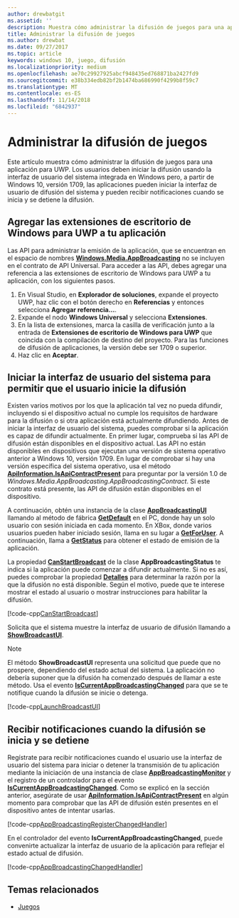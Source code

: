 ```yaml
---
author: drewbatgit
ms.assetid: ''
description: Muestra cómo administrar la difusión de juegos para una aplicación para UWP.
title: Administrar la difusión de juegos
ms.author: drewbat
ms.date: 09/27/2017
ms.topic: article
keywords: windows 10, juego, difusión
ms.localizationpriority: medium
ms.openlocfilehash: ae70c29927925abcf948435ed768871ba2427fd9
ms.sourcegitcommit: e38b334edb82bf2b1474ba686990f4299b8f59c7
ms.translationtype: MT
ms.contentlocale: es-ES
ms.lasthandoff: 11/14/2018
ms.locfileid: "6842937"
---
```

# <a name="manage-game-broadcasting"></a>Administrar la difusión de juegos
Este artículo muestra cómo administrar la difusión de juegos para una aplicación para UWP. Los usuarios deben iniciar la difusión usando la interfaz de usuario del sistema integrada en Windows pero, a partir de Windows 10, versión 1709, las aplicaciones pueden iniciar la interfaz de usuario de difusión del sistema y pueden recibir notificaciones cuando se inicia y se detiene la difusión.

## <a name="add-the-windows-desktop-extensions-for-the-uwp-to-your-app"></a>Agregar las extensiones de escritorio de Windows para UWP a tu aplicación
Las API para administrar la emisión de la aplicación, que se encuentran en el espacio de nombres **[Windows.Media.AppBroadcasting](https://docs.microsoft.com/uwp/api/windows.media.appbroadcasting)** no se incluyen en el contrato de API Universal. Para acceder a las API, debes agregar una referencia a las extensiones de escritorio de Windows para UWP a tu aplicación, con los siguientes pasos.

1. En Visual Studio, en **Explorador de soluciones**, expande el proyecto UWP, haz clic con el botón derecho en **Referencias** y entonces selecciona **Agregar referencia...**. 
2. Expande el nodo **Windows Universal** y selecciona **Extensiones**.
3. En la lista de extensiones, marca la casilla de verificación junto a la entrada de **Extensiones de escritorio de Windows para UWP** que coincida con la compilación de destino del proyecto. Para las funciones de difusión de aplicaciones, la versión debe ser 1709 o superior.
4. Haz clic en **Aceptar**.

## <a name="launch-the-system-ui-to-allow-the-user-to-initiate-broadcasting"></a>Iniciar la interfaz de usuario del sistema para permitir que el usuario inicie la difusión
Existen varios motivos por los que la aplicación tal vez no pueda difundir, incluyendo si el dispositivo actual no cumple los requisitos de hardware para la difusión o si otra aplicación está actualmente difundiendo. Antes de iniciar la interfaz de usuario del sistema, puedes comprobar si la aplicación es capaz de difundir actualmente. En primer lugar, comprueba si las API de difusión están disponibles en el dispositivo actual. Las API no están disponibles en dispositivos que ejecutan una versión de sistema operativo anterior a Windows 10, versión 1709. En lugar de comprobar si hay una versión específica del sistema operativo, usa el método **[ApiInformation.IsApiContractPresent](https://docs.microsoft.com/uwp/api/windows.foundation.metadata.apiinformation.isapicontractpresent)** para preguntar por la versión 1.0 de *Windows.Media.AppBroadcasting.AppBroadcastingContract*. Si este contrato está presente, las API de difusión están disponibles en el dispositivo.

A continuación, obtén una instancia de la clase **[AppBroadcastingUI](https://docs.microsoft.com/uwp/api/windows.media.appbroadcasting.appbroadcastingui)** llamando al método de fábrica **[GetDefault](https://docs.microsoft.com/uwp/api/windows.media.appbroadcasting.appbroadcastingui.GetDefault)** en el PC, donde hay un solo usuario con sesión iniciada en cada momento. En XBox, donde varios usuarios pueden haber iniciado sesión, llama en su lugar a **[GetForUser](https://docs.microsoft.com/uwp/api/windows.media.appbroadcasting.appbroadcastingui.getforuser)**. A continuación, llama a **[GetStatus](https://docs.microsoft.com/uwp/api/windows.media.appbroadcasting.appbroadcastingui.GetStatus)** para obtener el estado de emisión de la aplicación.

La propiedad **[CanStartBroadcast](https://docs.microsoft.com/uwp/api/windows.media.appbroadcasting.appbroadcastingstatus.CanStartBroadcast)** de la clase **AppBroadcastingStatus** te indica si la aplicación puede comenzar a difundir actualmente. Si no es así, puedes comprobar la propiedad **[Detalles](https://docs.microsoft.com/uwp/api/windows.media.appbroadcasting.appbroadcastingstatus.Details)** para determinar la razón por la que la difusión no está disponible. Según el motivo, puede que te interese mostrar el estado al usuario o mostrar instrucciones para habilitar la difusión.

[!code-cpp[CanStartBroadcast](./code/AppBroadcast/cpp/AppBroadcastExampleApp/App.cpp#SnippetCanStartBroadcast)]

Solicita que el sistema muestre la interfaz de usuario de difusión llamando a **[ShowBroadcastUI](https://docs.microsoft.com/uwp/api/windows.media.appbroadcasting.appbroadcastingui.ShowBroadcastUI)**.

> [!NOTE] 
> El método **ShowBroadcastUI** representa una solicitud que puede que no prospere, dependiendo del estado actual del sistema. La aplicación no debería suponer que la difusión ha comenzado después de llamar a este método. Usa el evento **[IsCurrentAppBroadcastingChanged](https://docs.microsoft.com/uwp/api/windows.media.appbroadcasting.appbroadcastingmonitor.IsCurrentAppBroadcastingChanged)** para que se te notifique cuando la difusión se inicie o detenga.

[!code-cpp[LaunchBroadcastUI](./code/AppBroadcast/cpp/AppBroadcastExampleApp/App.cpp#SnippetLaunchBroadcastUI)]

## <a name="receive-notifications-when-broadcasting-starts-and-stops"></a>Recibir notificaciones cuando la difusión se inicia y se detiene
Regístrate para recibir notificaciones cuando el usuario use la interfaz de usuario del sistema para iniciar o detener la transmisión de tu aplicación mediante la iniciación de una instancia de clase **[AppBroadcastingMonitor](https://docs.microsoft.com/uwp/api/windows.media.appbroadcasting.appbroadcastingmonitor)** y el registro de un controlador para el evento **[IsCurrentAppBroadcastingChanged](https://docs.microsoft.com/uwp/api/windows.media.appbroadcasting.appbroadcastingmonitor.IsCurrentAppBroadcastingChanged)**. Como se explicó en la sección anterior, asegúrate de usar **[ApiInformation.IsApiContractPresent](https://docs.microsoft.com/uwp/api/windows.foundation.metadata.apiinformation.isapicontractpresent)** en algún momento para comprobar que las API de difusión estén presentes en el dispositivo antes de intentar usarlas. 

[!code-cpp[AppBroadcastingRegisterChangedHandler](./code/AppBroadcast/cpp/AppBroadcastExampleApp/App.cpp#SnippetAppBroadcastingRegisterChangedHandler)]

En el controlador del evento **IsCurrentAppBroadcastingChanged**, puede convenirte actualizar la interfaz de usuario de la aplicación para reflejar el estado actual de difusión.

[!code-cpp[AppBroadcastingChangedHandler](./code/AppBroadcast/cpp/AppBroadcastExampleApp/App.cpp#SnippetAppBroadcastingChangedHandler)]

## <a name="related-topics"></a>Temas relacionados

* [Juegos](index.md)

 

 





